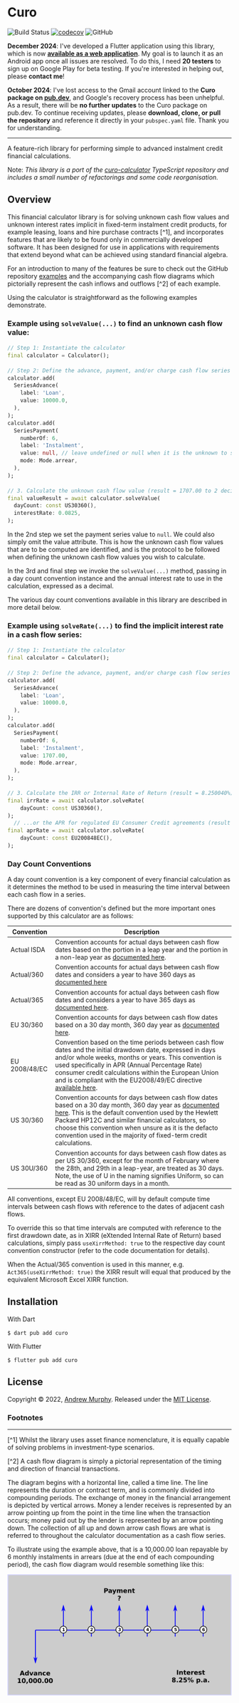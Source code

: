 # Curo

![Build Status](https://github.com/andrewmurphy353/curo/actions/workflows/dart_ci.yml/badge.svg)
[![codecov](https://codecov.io/gh/andrewmurphy353/curo/branch/main/graph/badge.svg?token=YOLLETTV0K)](https://codecov.io/gh/andrewmurphy353/curo)
![GitHub](https://img.shields.io/github/license/andrewmurphy353/curo.svg)



**December 2024**: I've developed a Flutter application using this library, which is now **[available as a web application](https://pwa.curocalc.app)**. My goal is to launch it as an Android app once all issues are resolved. To do this, I need **20 testers** to sign up on Google Play for beta testing. If you're interested in helping out, please **contact me**!

**October 2024**: I've lost access to the Gmail account linked to the **Curo package on [pub.dev](https://pub.dev/packages/curo)**, and Google's recovery process has been unhelpful. As a result, there will be **no further updates** to the Curo package on pub.dev. To continue receiving updates, please **download, clone, or pull the repository** and reference it directly in your `pubspec.yaml` file. Thank you for understanding.

<hr/>

A feature-rich library for performing simple to advanced instalment credit financial calculations.

Note: <i>This library is a port of the [curo-calculator](https://github.com/andrewmurphy353/curo-calculator) TypeScript repository and includes a small number of refactorings and some code reorganisation.</i>

## Overview

This financial calculator library is for solving unknown cash flow values and unknown interest rates implicit in fixed-term instalment credit products, for example leasing, loans and hire purchase contracts [^1], and incorporates features that are likely to be found only in commercially developed software. It has been designed for use in applications with requirements that extend beyond what can be achieved using standard financial algebra.

For an introduction to many of the features be sure to check out the GitHub repository [examples](https://github.com/andrewmurphy353/curo/tree/main/example) and the accompanying cash flow diagrams which pictorially represent the cash inflows and outflows [^2] of each example.

Using the calculator is straightforward as the following examples demonstrate. 

### Example using `solveValue(...)` to find an unknown cash flow value:

```dart
// Step 1: Instantiate the calculator
final calculator = Calculator();

// Step 2: Define the advance, payment, and/or charge cash flow series
calculator.add(
  SeriesAdvance(
    label: 'Loan',
    value: 10000.0,
  ),
);
calculator.add(
  SeriesPayment(
    numberOf: 6,
    label: 'Instalment',
    value: null, // leave undefined or null when it is the unknown to solve
    mode: Mode.arrear,
  ),
);

// 3. Calculate the unknown cash flow value (result = 1707.00 to 2 decimal places)
final valueResult = await calculator.solveValue(
  dayCount: const US30360(),
  interestRate: 0.0825,
);
```
In the 2nd step we set the payment series value to `null`. We could also simply omit the value attribute. This is how the unknown cash flow values that are to be computed are identified, and is the protocol to be followed when defining the unknown cash flow values you wish to calculate.

In the 3rd and final step we invoke the `solveValue(...)` method, passing in a day count convention instance and the annual interest rate to use in the calculation, expressed as a decimal. 

The various day count conventions available in this library are described in more detail below.

### Example using `solveRate(...)` to find the implicit interest rate in a cash flow series:

```dart
// Step 1: Instantiate the calculator
final calculator = Calculator();

// Step 2: Define the advance, payment, and/or charge cash flow series
calculator.add(
  SeriesAdvance(
    label: 'Loan',
    value: 10000.0,
  ),
);
calculator.add(
  SeriesPayment(
    numberOf: 6,
    label: 'Instalment',
    value: 1707.00,
    mode: Mode.arrear,
  ),
);

// 3. Calculate the IRR or Internal Rate of Return (result = 8.250040%)
final irrRate = await calculator.solveRate(
    dayCount: const US30360(),
);
  // ...or the APR for regulated EU Consumer Credit agreements (result = 8.569257%)
final aprRate = await calculator.solveRate(
    dayCount: const EU200848EC(),
);
```

### Day Count Conventions

A day count convention is a key component of every financial calculation as it determines the method to be used in measuring the time interval between each cash flow in a series.

There are dozens of convention's defined but the more important ones supported by this calculator are as follows:

Convention | Description
-----------| -------------
Actual ISDA | Convention accounts for actual days between cash flow dates based on the portion in a leap year and the portion in a non-leap year as [documented here](https://en.wikipedia.org/wiki/Day_count_convention#Actual/Actual_ISDA).
Actual/360 | Convention accounts for actual days between cash flow dates and considers a year to have 360 days as [documented here](https://en.wikipedia.org/wiki/Day_count_convention#Actual/360)
Actual/365 | Convention accounts for actual days between cash flow dates and considers a year to have 365 days as [documented here](https://en.wikipedia.org/wiki/Day_count_convention#Actual/365_Fixed).
EU 30/360 | Convention accounts for days between cash flow dates based on a 30 day month, 360 day year as [documented here](https://en.wikipedia.org/wiki/Day_count_convention#30E/360). 
EU 2008/48/EC | Convention based on the time periods between cash flow dates and the initial drawdown date, expressed in days and/or whole weeks, months or years. This convention is used specifically in APR (Annual Percentage Rate) consumer credit calculations within the European Union and is compliant with the EU2008/49/EC directive [available here](https://publications.europa.eu/en/publication-detail/-/publication/e4945793-f1f9-4527-8a2e-9060378fc302/language-en#).
US 30/360 | Convention accounts for days between cash flow dates based on a 30 day month, 360 day year as  [documented here](https://en.wikipedia.org/wiki/Day_count_convention#30/360_US). This is the default convention used by the Hewlett Packard HP12C and similar financial calculators, so choose this convention when unsure as it is the defacto convention used in the majority of fixed-term credit calculations.
US 30U/360| Convention accounts for days between cash flow dates as per US 30/360, except for the month of February where the 28th, and 29th in a leap-year, are treated as 30 days. Note, the use of U in the naming signifies Uniform, so can be read as 30 uniform days in a month.

All conventions, except EU 2008/48/EC, will by default compute time intervals between cash flows with reference to the dates of adjacent cash flows.

To override this so that time intervals are computed with reference to the first drawdown date, as in XIRR (eXtended Internal Rate of Return) based calculations, simply pass `useXirrMethod: true` to the respective day count convention constructor (refer to the code documentation for details). 

When the Actual/365 convention is used in this manner, e.g. `Act365(useXirrMethod: true)` the XIRR result will equal that produced by the equivalent Microsoft Excel XIRR function.

## Installation

With Dart
```shell
$ dart pub add curo
```
With Flutter
```shell
$ flutter pub add curo
```

## License

Copyright © 2022, [Andrew Murphy](https://github.com/andrewmurphy353).
Released under the [MIT License](LICENSE).

### Footnotes
---

[^1] Whilst the library uses asset finance nomenclature, it is equally capable of solving problems in investment-type scenarios.

[^2] A cash flow diagram is simply a pictorial representation of the timing and direction of financial transactions.

The diagram begins with a horizontal line, called a time line. The line represents the duration or contract term, and is commonly divided into compounding periods. The exchange of money in the financial arrangement is depicted by vertical arrows. Money a lender receives is represented by an arrow pointing up from the point in the time line when the transaction occurs; money paid out by the lender is represented by an arrow pointing down. The collection of all up and down arrow cash flows are what is referred to throughout the calculator documentation as a cash flow series.

To illustrate using the example above, that is a 10,000.00 loan repayable by 6 monthly instalments in arrears (due at the end of each compounding period), the cash flow diagram would resemble something like this:

![image](https://github.com/andrewmurphy353/curo/raw/main/assets/images/cash_flow_diagram_01.png)
